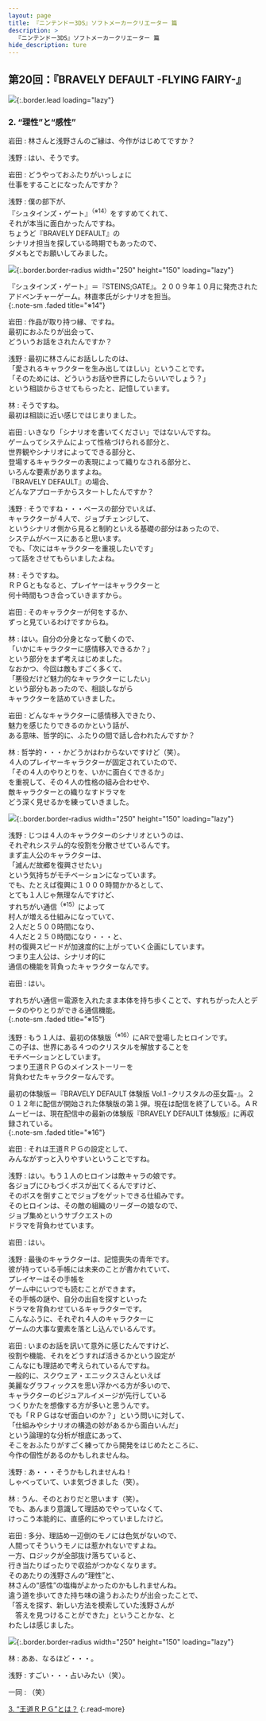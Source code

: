 ```yaml
---
layout: page
title: 『ニンテンドー3DS』ソフトメーカークリエーター 篇
description: >
  『ニンテンドー3DS』ソフトメーカークリエーター 篇
hide_description: ture
---
```


## 第20回：『BRAVELY DEFAULT -FLYING FAIRY-』

![](/others/interviews/jp/3ds/creators/vol1/img/mainvisual2.jpg){:.border.lead loading="lazy"}

### 2. “理性”と“感性”

岩田
: 林さんと浅野さんのご縁は、今作がはじめてですか？

浅野
: はい、そうです。

岩田
: どうやっておふたりがいっしょに<br>仕事をすることになったんですか？

浅野
: 僕の部下が、<br>『シュタインズ・ゲート』<sup>（※14）</sup>をすすめてくれて、<br>それが本当に面白かったんですね。<br>ちょうど『BRAVELY DEFAULT』の<br>シナリオ担当を探している時期でもあったので、<br>ダメもとでお願いしてみました。

![](/others/interviews/jp/3ds/creators/vol1/img/photo4.jpg){:.border.border-radius width="250" height="150" loading="lazy"}

『シュタインズ・ゲート』＝『STEINS;GATE』。２００９年１０月に発売されたアドベンチャーゲーム。林直孝氏がシナリオを担当。              
{:.note-sm .faded title="※14"}

岩田
: 作品が取り持つ縁、ですね。<br>最初におふたりが出会って、<br>どういうお話をされたんですか？

浅野
: 最初に林さんにお話ししたのは、<br>「愛されるキャラクターを生み出してほしい」ということです。<br>「そのためには、どういうお話や世界にしたらいいでしょう？」<br>という相談からさせてもらったと、記憶しています。

林
: そうですね。<br>最初は相談に近い感じではじまりました。

岩田
: いきなり「シナリオを書いてください」ではないんですね。<br>ゲームってシステムによって性格づけられる部分と、<br>世界観やシナリオによってできる部分と、<br>登場するキャラクターの表現によって織りなされる部分と、<br>いろんな要素がありますよね。<br>『BRAVELY DEFAULT』の場合、<br>どんなアプローチからスタートしたんですか？

浅野
: そうですね・・・ベースの部分でいえば、<br>キャラクターが４人で、ジョブチェンジして、<br>というシナリオ側から見ると制約といえる基礎の部分はあったので、<br>システムがベースにあると思います。<br>でも、「次にはキャラクターを重視したいです」<br>って話をさせてもらいましたよね。

林
: そうですね。<br>ＲＰＧともなると、プレイヤーはキャラクターと<br>何十時間もつき合っていきますから。

岩田
: そのキャラクターが何をするか、<br>ずっと見ているわけですからね。

林
: はい。自分の分身となって動くので、<br>「いかにキャラクターに感情移入できるか？」<br>という部分をまず考えはじめました。<br>なおかつ、今回は敵もすごく多くて、<br>「悪役だけど魅力的なキャラクターにしたい」<br>という部分もあったので、相談しながら<br>キャラクターを詰めていきました。

岩田
: どんなキャラクターに感情移入できたり、<br>魅力を感じたりできるのかという話が、<br>ある意味、哲学的に、ふたりの間で話し合われたんですか？

林
: 哲学的・・・かどうかはわからないですけど（笑）。<br>４人のプレイヤーキャラクターが固定されていたので、<br>「その４人のやりとりを、いかに面白くできるか」<br>を重視して、その４人の性格の組み合わせや、<br>敵キャラクターとの織りなすドラマを<br>どう深く見せるかを練っていきました。

![](/others/interviews/jp/3ds/creators/vol1/img/photo5.jpg){:.border.border-radius width="250" height="150" loading="lazy"}

浅野
: じつは４人のキャラクターのシナリオというのは、<br>それぞれシステム的な役割を分散させているんです。<br>まず主人公のキャラクターは、<br>「滅んだ故郷を復興させたい」<br>という気持ちがモチベーションになっています。<br>でも、たとえば復興に１０００時間かかるとして、<br>とても１人じゃ無理なんですけど、<br>すれちがい通信<sup>（※15）</sup>によって<br>村人が増える仕組みになっていて、<br>２人だと５００時間になり、<br>４人だと２５０時間になり・・・と、<br>村の復興スピードが加速度的に上がっていく企画にしています。<br>つまり主人公は、シナリオ的に<br>通信の機能を背負ったキャラクターなんです。

岩田
: はい。

すれちがい通信＝電源を入れたまま本体を持ち歩くことで、すれちがった人とデータのやりとりができる通信機能。              
{:.note-sm .faded title="※15"}

浅野
: もう１人は、最初の体験版<sup>（※16）</sup>にARで登場したヒロインです。<br>この子は、世界にある４つのクリスタルを解放することを<br>モチベーションとしています。<br>つまり王道ＲＰＧのメインストーリーを<br>背負わせたキャラクターなんです。

最初の体験版＝『BRAVELY DEFAULT 体験版 Vol.1 -クリスタルの巫女篇-』。２０１２年に配信が開始された体験版の第１弾。現在は配信を終了している。ＡＲムービーは、現在配信中の最新の体験版『BRAVELY DEFAULT 体験版』に再収録されている。              
{:.note-sm .faded title="※16"}

岩田
: それは王道ＲＰＧの設定として、<br>みんながすっと入りやすいということですね。

浅野
: はい。もう１人のヒロインは敵キャラの娘です。<br>各ジョブにひもづくボスが出てくるんですけど、<br>そのボスを倒すことでジョブをゲットできる仕組みです。<br>そのヒロインは、その敵の組織のリーダーの娘なので、<br>ジョブ集めというサブクエストの<br>ドラマを背負わせています。

岩田
: はい。

浅野
: 最後のキャラクターは、記憶喪失の青年です。<br>彼が持っている手帳には未来のことが書かれていて、<br>プレイヤーはその手帳を<br>ゲーム中にいつでも読むことができます。<br>その手帳の謎や、自分の出自を探すといった<br>ドラマを背負わせているキャラクターです。<br>こんなふうに、それぞれ４人のキャラクターに<br>ゲームの大事な要素を落とし込んでいるんです。

岩田
: いまのお話を訊いて意外に感じたんですけど、<br>役割や機能、それをどうすれば活きるかという設定が<br>こんなにも理詰めで考えられているんですね。<br>一般的に、スクウェア・エニックスさんといえば<br>美麗なグラフィックスを思い浮かべる方が多いので、<br>キャラクターのビジュアルイメージが先行している<br>つくりかたを想像する方が多いと思うんです。<br>でも「ＲＰＧはなぜ面白いのか？」という問いに対して、<br>「仕組みやシナリオの構造の妙があるから面白いんだ」<br>という論理的な分析が根底にあって、<br>そこをおふたりがすごく練ってから開発をはじめたところに、<br>今作の個性があるのかもしれませんね。

浅野
: あ・・・そうかもしれませんね！ <br>しゃべっていて、いま気づきました（笑）。

林
: うん、そのとおりだと思います（笑）。<br>でも、あんまり意識して理詰めでやっていなくて、<br>けっこう本能的に、直感的にやっていましたけど。

岩田
: 多分、理詰め一辺倒のモノには色気がないので、<br>人間ってそういうモノには惹かれないですよね。<br>一方、ロジックが全部抜け落ちていると、<br>行き当たりばったりで収拾がつかなくなります。<br>そのあたりの浅野さんの“理性”と、<br>林さんの“感性”の塩梅がよかったのかもしれませんね。<br>違う道を歩いてきた持ち味の違うおふたりが出会ったことで、<br>「答えを探す、新しい方法を模索していた浅野さんが<br>　答えを見つけることができた」ということかな、と<br>わたしは感じました。

![](/others/interviews/jp/3ds/creators/vol1/img/photo6.jpg){:.border.border-radius width="250" height="150" loading="lazy"}

林
: ああ、なるほど・・・。

浅野
: すごい・・・占いみたい（笑）。

一同
: （笑）

[3. “王道ＲＰＧ”とは？](3.md)
{:.read-more}

